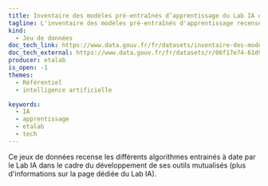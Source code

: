 ```yaml
---
title: Inventaire des modèles pré-entraînés d’apprentissage du Lab IA d'Etalab
tagline: L'inventaire des modèles pré-entraînés d'apprentissage recense les différents algorithmes entrainés à date par le Lab IA dans le cadre du développement de ses outils mutualisés.
kind:
  - Jeu de données
doc_tech_link: https://www.data.gouv.fr/fr/datasets/inventaire-des-modeles-pre-entraines-dapprentissage-du-lab-ia-detalab/#description
doc_tech_external: https://www.data.gouv.fr/fr/datasets/r/06f17e74-61d9-4ba8-85a6-736547a8bf58
producer: etalab
is_open: -1
themes:
  - Référentiel
  - intelligence artificielle

keywords:
  - IA
  - apprentissage
  - etalab
  - tech
---
```


Ce jeux de données recense les différents algorithmes entrainés à date par le Lab IA dans le cadre du développement de ses outils mutualisés (plus d'informations sur la page dédiée du Lab IA).
